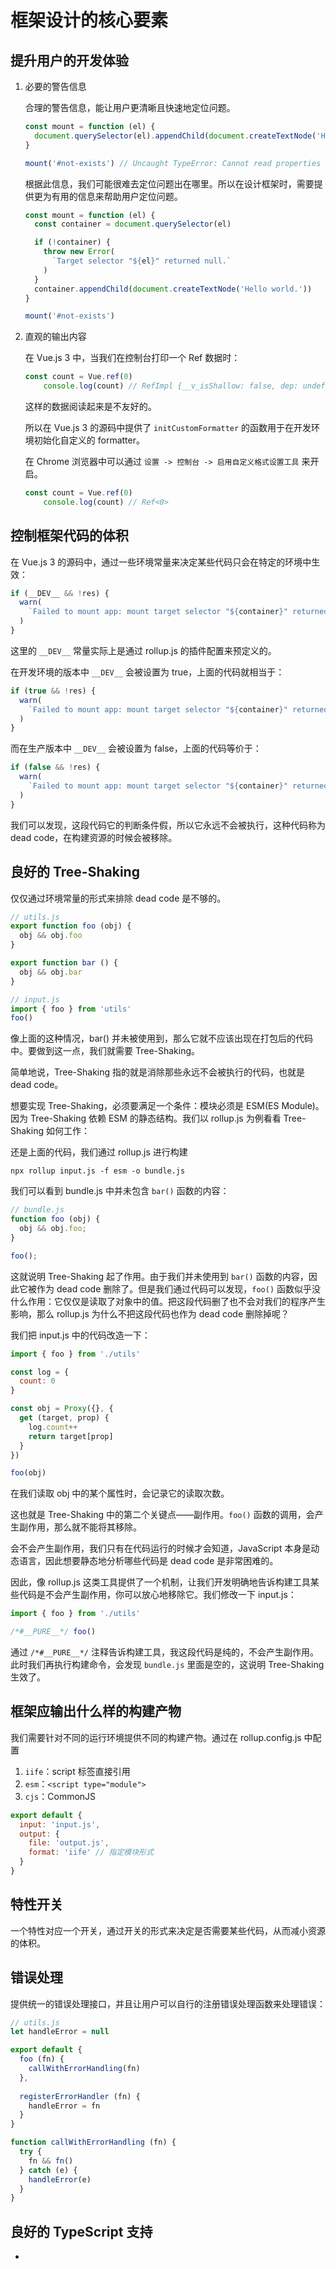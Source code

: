 # 框架设计的核心要素

## 提升用户的开发体验

1. 必要的警告信息

   合理的警告信息，能让用户更清晰且快速地定位问题。

   ```js
   const mount = function (el) {
     document.querySelector(el).appendChild(document.createTextNode('Hello world.'))
   }
   
   mount('#not-exists') // Uncaught TypeError: Cannot read properties of null (reading 'appendChild')
   ```

   根据此信息，我们可能很难去定位问题出在哪里。所以在设计框架时，需要提供更为有用的信息来帮助用户定位问题。

   ```js
   const mount = function (el) {
     const container = document.querySelector(el)
   
     if (!container) {
       throw new Error(
         `Target selector "${el}" returned null.`
       )
     }
     container.appendChild(document.createTextNode('Hello world.'))
   }
   
   mount('#not-exists')
   ```

2. 直观的输出内容

   在 Vue.js 3 中，当我们在控制台打印一个 Ref 数据时：

   ```js
   const count = Vue.ref(0)
       console.log(count) // RefImpl {__v_isShallow: false, dep: undefined, __v_isRef: true, _rawValue: 0, _value: 0}
   ```

   这样的数据阅读起来是不友好的。

   所以在 Vue.js 3 的源码中提供了 `initCustomFormatter` 的函数用于在开发环境初始化自定义的 formatter。

   在 Chrome 浏览器中可以通过 `设置 -> 控制台 -> 启用自定义格式设置工具` 来开启。

   ```js
   const count = Vue.ref(0)
       console.log(count) // Ref<0>
   ```

## 控制框架代码的体积

在 Vue.js 3 的源码中，通过一些环境常量来决定某些代码只会在特定的环境中生效：

```js
if (__DEV__ && !res) {
  warn(
  	`Failed to mount app: mount target selector "${container}" returned null.`
  )
}
```

这里的 `__DEV__` 常量实际上是通过 rollup.js 的插件配置来预定义的。

在开发环境的版本中 `__DEV__` 会被设置为 true，上面的代码就相当于：

```js
if (true && !res) {
  warn(
  	`Failed to mount app: mount target selector "${container}" returned null.`
  )
}
```

而在生产版本中 `__DEV__` 会被设置为 false，上面的代码等价于：

```js
if (false && !res) {
  warn(
  	`Failed to mount app: mount target selector "${container}" returned null.`
  )
}
```

我们可以发现，这段代码它的判断条件假，所以它永远不会被执行，这种代码称为 dead code，在构建资源的时候会被移除。

## 良好的 Tree-Shaking

仅仅通过环境常量的形式来排除 dead code 是不够的。

```js
// utils.js
export function foo (obj) {
  obj && obj.foo
}

export function bar () {
  obj && obj.bar
}

// input.js
import { foo } from 'utils'
foo()
```

像上面的这种情况，bar() 并未被使用到，那么它就不应该出现在打包后的代码中。要做到这一点，我们就需要 Tree-Shaking。

简单地说，Tree-Shaking 指的就是消除那些永远不会被执行的代码，也就是 dead code。

想要实现 Tree-Shaking，必须要满足一个条件：模块必须是 ESM(ES Module)。因为 Tree-Shaking 依赖 ESM 的静态结构。我们以 rollup.js 为例看看 Tree-Shaking 如何工作：

还是上面的代码，我们通过 rollup.js 进行构建

```shell
npx rollup input.js -f esm -o bundle.js
```

我们可以看到 bundle.js 中并未包含 `bar()` 函数的内容：

```js
// bundle.js
function foo (obj) {
  obj && obj.foo;
}

foo();
```

这就说明 Tree-Shaking 起了作用。由于我们并未使用到 `bar()` 函数的内容，因此它被作为 dead code 删除了。但是我们通过代码可以发现，`foo()` 函数似乎没什么作用：它仅仅是读取了对象中的值。把这段代码删了也不会对我们的程序产生影响，那么 rollup.js 为什么不把这段代码也作为 dead code 删除掉呢？

我们把 input.js 中的代码改造一下：

```js
import { foo } from './utils'

const log = {
  count: 0
}

const obj = Proxy({}, {
  get (target, prop) {
    log.count++
    return target[prop]
  }
})

foo(obj)
```

在我们读取 obj 中的某个属性时，会记录它的读取次数。

这也就是 Tree-Shaking 中的第二个关键点——副作用。`foo()` 函数的调用，会产生副作用，那么就不能将其移除。

会不会产生副作用，我们只有在代码运行的时候才会知道，JavaScript 本身是动态语言，因此想要静态地分析哪些代码是 dead code 是非常困难的。

因此，像 rollup.js 这类工具提供了一个机制，让我们开发明确地告诉构建工具某些代码是不会产生副作用，你可以放心地移除它。我们修改一下 input.js：

```js
import { foo } from './utils'

/*#__PURE__*/ foo()

```

通过 `/*#__PURE__*/` 注释告诉构建工具，我这段代码是纯的，不会产生副作用。此时我们再执行构建命令，会发现 `bundle.js` 里面是空的，这说明 Tree-Shaking 生效了。

## 框架应输出什么样的构建产物

我们需要针对不同的运行环境提供不同的构建产物。通过在 rollup.config.js 中配置

1. `iife`：script 标签直接引用
2. `esm`：`<script type="module">`
3. `cjs`：CommonJS

```js
export default {
  input: 'input.js',
  output: {
    file: 'output.js',
    format: 'iife' // 指定模块形式
  }
}
```

## 特性开关

一个特性对应一个开关，通过开关的形式来决定是否需要某些代码，从而减小资源的体积。

## 错误处理

提供统一的错误处理接口，并且让用户可以自行的注册错误处理函数来处理错误：

```js
// utils.js
let handleError = null

export default {
  foo (fn) {
    callWithErrorHandling(fn)
  },
  
  registerErrorHandler (fn) {
    handleError = fn
  }
}

function callWithErrorHandling (fn) {
  try {
    fn && fn()
  } catch (e) {
    handleError(e)
  }
}
```

## 良好的 TypeScript 支持

-